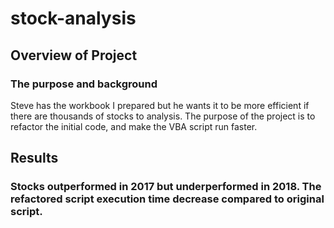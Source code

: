 # stock-analysis

## Overview of Project
### The purpose and background 
Steve has the workbook I prepared but he wants it to be more efficient if there are thousands of stocks to analysis. The purpose of the project is to refactor the initial code, and make the VBA script run faster.

## Results
### Stocks outperformed in 2017 but underperformed in 2018. The refactored script execution time decrease compared to original script. 


